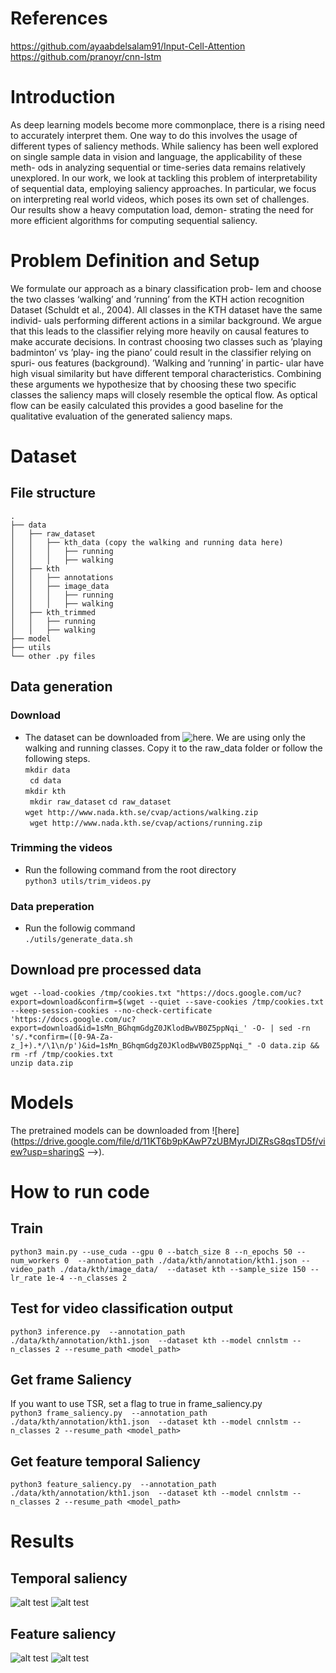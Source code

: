 # References 
https://github.com/ayaabdelsalam91/Input-Cell-Attention       
https://github.com/pranoyr/cnn-lstm   

# Introduction
As deep learning models become more commonplace, there is a rising need to accurately interpret
them. One way to do this involves the usage of different types of saliency methods. While saliency
has been well explored on single sample data in vision and language, the applicability of these meth-
ods in analyzing sequential or time-series data
remains relatively unexplored. In our work, we
look at tackling this problem of interpretability of
sequential data, employing saliency approaches.
In particular, we focus on interpreting real world
videos, which poses its own set of challenges. Our
results show a heavy computation load, demon-
strating the need for more efficient algorithms for
computing sequential saliency.

# Problem Definition and Setup
We formulate our approach as a binary classification prob-
lem and choose the two classes ‘walking’ and ‘running’
from the KTH action recognition Dataset (Schuldt et al.,
2004). All classes in the KTH dataset have the same individ-
uals performing different actions in a similar background.
We argue that this leads to the classifier relying more heavily
on causal features to make accurate decisions. In contrast choosing two classes such as ’playing badminton’ vs ’play-
ing the piano’ could result in the classifier relying on spuri-
ous features (background). ’Walking and ’running’ in partic-
ular have high visual similarity but have different temporal
characteristics. Combining these arguments we hypothesize
that by choosing these two specific classes the saliency maps
will closely resemble the optical flow. As optical flow can
be easily calculated this provides a good baseline for the
qualitative evaluation of the generated saliency maps. 

# Dataset 
## File structure
    .
    ├── data
    │   ├── raw_dataset
    │   │   ├── kth_data (copy the walking and running data here)
    │   │   │   ├── running 
    │   │   │   ├── walking
    │   ├── kth
    │   │   ├── annotations 
    │   │   ├── image_data
    │   │   │   ├── running
    │   │   │   ├── walking
    │   ├── kth_trimmed
    │   │   ├── running 
    │   │   ├── walking
    ├── model
    ├── utils
    └── other .py files
## Data generation
### Download
- The dataset can be downloaded from ![here](https://www.csc.kth.se/cvap/actions/). We are using only the walking and running classes. Copy it to the raw_data folder or follow the following steps.    
``` mkdir data ```   
``` cd data```      
``` mkdir kth ```   
``` mkdir raw_dataset```
``` cd raw_dataset ```    
``` wget http://www.nada.kth.se/cvap/actions/walking.zip ```    
``` wget http://www.nada.kth.se/cvap/actions/running.zip```

### Trimming the videos
- Run the following command from the root directory     
``` python3 utils/trim_videos.py ```
### Data preperation
- Run the followig command          
``` ./utils/generate_data.sh ```


## Download pre processed data
```wget --load-cookies /tmp/cookies.txt "https://docs.google.com/uc?export=download&confirm=$(wget --quiet --save-cookies /tmp/cookies.txt --keep-session-cookies --no-check-certificate 'https://docs.google.com/uc?export=download&id=1sMn_BGhqmGdgZ0JKlodBwVB0Z5ppNqi_' -O- | sed -rn 's/.*confirm=([0-9A-Za-z_]+).*/\1\n/p')&id=1sMn_BGhqmGdgZ0JKlodBwVB0Z5ppNqi_" -O data.zip && rm -rf /tmp/cookies.txt```       
```unzip data.zip```

# Models
The pretrained models can be downloaded from ![here](https://drive.google.com/file/d/11KT6b9pKAwP7zUBMyrJDlZRsG8qsTD5f/view?usp=sharingS -->).


# How to run code 
## Train

```python3 main.py --use_cuda --gpu 0 --batch_size 8 --n_epochs 50 --num_workers 0  --annotation_path ./data/kth/annotation/kth1.json --video_path ./data/kth/image_data/  --dataset kth --sample_size 150 --lr_rate 1e-4 --n_classes 2```

## Test for video classification output 
 ```python3 inference.py  --annotation_path ./data/kth/annotation/kth1.json  --dataset kth --model cnnlstm --n_classes 2 --resume_path <model_path>```

## Get frame Saliency
If you want to use TSR, set a flag to true in frame_saliency.py      
```python3 frame_saliency.py  --annotation_path ./data/kth/annotation/kth1.json  --dataset kth --model cnnlstm --n_classes 2 --resume_path <model_path>```
    
## Get feature temporal Saliency
```python3 feature_saliency.py  --annotation_path ./data/kth/annotation/kth1.json  --dataset kth --model cnnlstm --n_classes 2 --resume_path <model_path> ```

# Results
## Temporal saliency
![alt test](https://github.com/sakshikakde/interpretability_of_lstm/blob/kth/doc_images/temp_walking.png)
![alt test](https://github.com/sakshikakde/interpretability_of_lstm/blob/kth/doc_images/temp_running.png)
## Feature saliency 
![alt test](https://github.com/sakshikakde/interpretability_of_lstm/blob/kth/doc_images/feature_walking.png)
![alt test](https://github.com/sakshikakde/interpretability_of_lstm/blob/kth/doc_images/feature_running.png)




